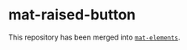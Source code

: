 # mat-raised-button


This repository has been merged into [`mat-elements`](https://github.com/expandjs/max-elements).
